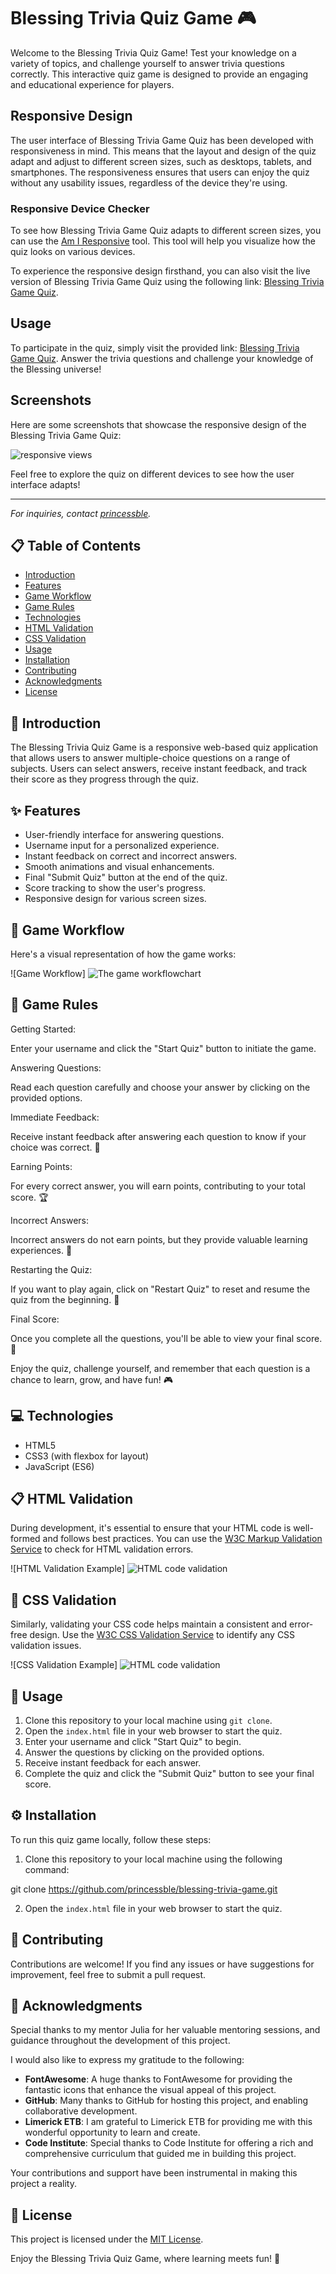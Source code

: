# Blessing Trivia Quiz Game 🎮

Welcome to the Blessing Trivia Quiz Game! Test your knowledge on a variety of topics, and challenge yourself to answer trivia questions correctly. This interactive quiz game is designed to provide an engaging and educational experience for players.

## Responsive Design

The user interface of Blessing Trivia Game Quiz has been developed with responsiveness in mind. This means that the layout and design of the quiz adapt and adjust to different screen sizes, such as desktops, tablets, and smartphones. The responsiveness ensures that users can enjoy the quiz without any usability issues, regardless of the device they're using.

### Responsive Device Checker

To see how Blessing Trivia Game Quiz adapts to different screen sizes, you can use the [Am I Responsive](https://ui.dev/amiresponsive?url=https://princessble.github.io/Blessing-Trivia-Game-Quiz/) tool. This tool will help you visualize how the quiz looks on various devices.

To experience the responsive design firsthand, you can also visit the live version of Blessing Trivia Game Quiz using the following link: [Blessing Trivia Game Quiz](https://princessble.github.io/Blessing-Trivia-Game-Quiz/).

## Usage

To participate in the quiz, simply visit the provided link: [Blessing Trivia Game Quiz](https://princessble.github.io/Blessing-Trivia-Game-Quiz/). Answer the trivia questions and challenge your knowledge of the Blessing universe!

## Screenshots

Here are some screenshots that showcase the responsive design of the Blessing Trivia Game Quiz:
<img src="" alt="">
<img src="" alt="">
<img src="" alt="">

<img src="assets\image\3screens.png" alt="responsive views">

Feel free to explore the quiz on different devices to see how the user interface adapts!

---
*For inquiries, contact [princessble](https://github.com/princessble).*


## 📋 Table of Contents
- [Introduction](#introduction)
- [Features](#features)
- [Game Workflow](#game-workflow)
- [Game Rules](#game-rules)
- [Technologies](#technologies)
- [HTML Validation](#html-validation)
- [CSS Validation](#css-validation)
- [Usage](#usage)
- [Installation](#installation)
- [Contributing](#contributing)
- [Acknowledgments](#acknowledgments)
- [License](#license)

## 🎉 Introduction

The Blessing Trivia Quiz Game is a responsive web-based quiz application that allows users to answer multiple-choice questions on a range of subjects. Users can select answers, receive instant feedback, and track their score as they progress through the quiz.

## ✨ Features

- User-friendly interface for answering questions.
- Username input for a personalized experience.
- Instant feedback on correct and incorrect answers.
- Smooth animations and visual enhancements.
- Final "Submit Quiz" button at the end of the quiz.
- Score tracking to show the user's progress.
- Responsive design for various screen sizes.

## 🚀 Game Workflow

Here's a visual representation of how the game works:

![Game Workflow] <img src="assets\image\flowchart.png" alt="The game workflowchart">

## 📜 Game Rules

Getting Started:

Enter your username and click the "Start Quiz" button to initiate the game.

Answering Questions:

Read each question carefully and choose your answer by clicking on the provided options.

Immediate Feedback:

Receive instant feedback after answering each question to know if your choice was correct. 🌟

Earning Points:

For every correct answer, you will earn points, contributing to your total score. 🏆

Incorrect Answers:

Incorrect answers do not earn points, but they provide valuable learning experiences. 🚀

Restarting the Quiz:

If you want to play again, click on "Restart Quiz" to reset and resume the quiz from the beginning. 🔄

Final Score:

Once you complete all the questions, you'll be able to view your final score. 🎉

Enjoy the quiz, challenge yourself, and remember that each question is a chance to learn, grow, and have fun! 🎮

## 💻 Technologies

- HTML5
- CSS3 (with flexbox for layout)
- JavaScript (ES6)

## 📋 HTML Validation

During development, it's essential to ensure that your HTML code is well-formed and follows best practices. You can use the [W3C Markup Validation Service](https://validator.w3.org/) to check for HTML validation errors.

![HTML Validation Example] <img src="assets\image\htmlw3cvalid.png" alt="HTML code validation">

## 🎨 CSS Validation

Similarly, validating your CSS code helps maintain a consistent and error-free design. Use the [W3C CSS Validation Service](https://jigsaw.w3.org/css-validator/) to identify any CSS validation issues.

![CSS Validation Example] <img src="assets\image\cssw3cvalid.png" alt="HTML code validation">

## 📖 Usage

1. Clone this repository to your local machine using `git clone`.
2. Open the `index.html` file in your web browser to start the quiz.
3. Enter your username and click "Start Quiz" to begin.
4. Answer the questions by clicking on the provided options.
5. Receive instant feedback for each answer.
6. Complete the quiz and click the "Submit Quiz" button to see your final score.

## ⚙️ Installation

To run this quiz game locally, follow these steps:

1. Clone this repository to your local machine using the following command:

git clone https://github.com/princessble/blessing-trivia-game.git

2. Open the `index.html` file in your web browser to start the quiz.

## 🤝 Contributing

Contributions are welcome! If you find any issues or have suggestions for improvement, feel free to submit a pull request.

## 🙌 Acknowledgments

Special thanks to my mentor Julia for her valuable mentoring sessions, and guidance throughout the development of this project.

I would also like to express my gratitude to the following:

- **FontAwesome**: A huge thanks to FontAwesome for providing the fantastic icons that enhance the visual appeal of this project.
- **GitHub**: Many thanks to GitHub for hosting this project, and enabling collaborative development.
- **Limerick ETB**: I am grateful to Limerick ETB for providing me with this wonderful opportunity to learn and create.
- **Code Institute**: Special thanks to Code Institute for offering a rich and comprehensive curriculum that guided me in building this project.

Your contributions and support have been instrumental in making this project a reality.

## 📄 License

This project is licensed under the [MIT License](LICENSE).

Enjoy the Blessing Trivia Quiz Game, where learning meets fun! 🌟
